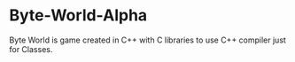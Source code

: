 # Byte-World-Alpha
Byte World is game created in C++ with C libraries to use C++ compiler just for Classes.

